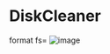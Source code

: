 # DiskCleaner
format fs= 
![image](https://github.com/RealBey/DiskCleaner/assets/85953451/1584f871-223d-48e4-b339-689df480e7f5)
